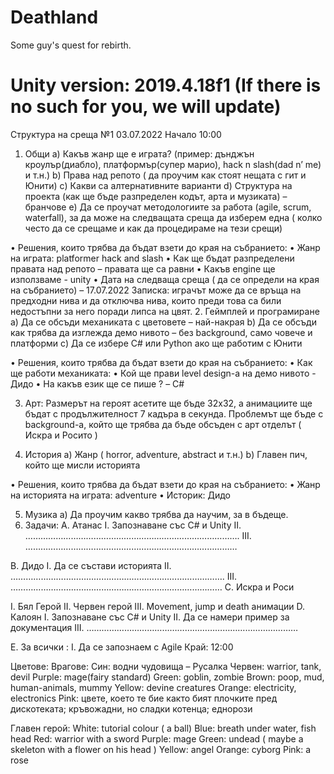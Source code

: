 # Deathland

Some guy's quest for rebirth.

# Unity version: 2019.4.18f1 (If there is no such for you, we will update)

Структура на среща №1
03.07.2022
Начало 10:00

1.	Общи
a)	Какъв жанр ще е играта? (пример: дънджън кроулър(диабло), платформър(супер марио), hack n slash(dad n’ me) и т.н.)
b)	Права над репото ( да проучим как стоят нещата с гит и Юнити)
c)	Какви са алтернативните варианти
d)	Структура на проекта (как ще бъде разпределен кодът, арта и музиката) – бранчове
e)	Да се проучат методологиите за работа (agile, scrum, waterfall), за да може на следващата среща да изберем една ( колко често да се срещаме и как да процедираме на тези срещи)

•	Решения, които трябва да бъдат взети до края на събранието:
•	Жанр на играта: platformer hack and slash
•	Как ще бъдат разпределени правата над репото – правата ще са равни
•	Какъв engine ще използваме - unity
•	Дата на следваща среща ( да се определи на края на събранието) – 17.07.2022
Записка: играчът може да се връща на предходни нива и да отключва нива, които преди това са били недостъпни за него поради липса на цвят.
2.	Геймплей и програмиране
a)	Да се обсъди механиката с цветовете – най-накрая
b)	Да се обсъди как трябва да изглежда демо нивото – без background, само човече и платформи
c)	Да се избере C# или Python ако ще работим с Юнити 

•	Решения, които трябва да бъдат взети до края на събранието:
•	Как ще работи механиката:
•	Кой ще прави level design-a на демо нивото - Дидо
•	На какъв език ще се пише ? – C#

3.	Арт:
Размерът на героят асетите ще бъде 32х32, а анимациите ще бъдат с продължителност 7 кадъра в секунда. Проблемът ще бъде с background-a, който ще трябва да бъде обсъден с арт отделът ( Искра и Росито )

4.	История
a)	Жанр ( horror, adventure, abstract и т.н.)
b)	Главен пич, който ще мисли историята

•	Решения, които трябва да бъдат взети до края на събранието:
•	Жанр на историята на играта: adventure
•	Историк: Дидо

5.	Музика
a)	Да проучим какво трябва да научим, за в бъдеще.
6.	Задачи:
A.	Атанас
I.	Запознаване със C# и Unity
II.	………………………………………………………………………….
III.	…………………………………………………………………………

B.	Дидо
I.	Да се състави историята
II.	………………………………………………………………………….
III.	…………………………………………………………………………
C.	Искра и Роси

I.	Бял Герой
II.	Червен герой
III.	Movement, jump и death анимации
D.	Калоян
I.	Запознаване със C# и Unity
II.	Да се намери пример за документация
III.	…………………………………………………………………………

E.	За всички :
I.	Да се запознаем с Agile
Край: 12:00

Цветове:
Врагове:
Син: водни чудовища – Русалка
Червен: warrior, tank, devil
Purple: mage(fairy standard)
Green: goblin, zombie
Brown: poop, mud, human-animals, mummy
Yellow: devine creatures
Orange: electricity, electronics
Pink: цвете, което те бие както бият плочките пред дискотеката; кръвожадни, но сладки котенца; еднорози

Главен герой:
White: tutorial colour ( a ball)
Blue: breath under water, fish head
Red: warrior with a sword
Purple: mage
Green: undead ( maybe a skeleton with a flower on his head )
Yellow: angel
Orange: cyborg
Pink: a rose

